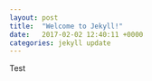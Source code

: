 ```yaml
---
layout: post
title:  "Welcome to Jekyll!"
date:   2017-02-02 12:40:11 +0000
categories: jekyll update
---
```


Test
